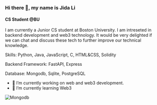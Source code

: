 ### Hi there 👋, my name is Jida Li
#### CS Student @BU
I am currently a Junior CS student at Boston University. I am intreseted in backend development and web3 technology. It would be very delighted if we can chat and discuss these tech to further improve our technical knowledge.

Skills: Python, Java, JavaScript, C, HTML&CSS, Solidity

Backend Framework: FastAPI, Express

Database: Mongodb, Sqlite, PostgreSQL

- 🔭 I’m currently working on web and web3 development. 
- 🌱 I’m currently learning Web3 



![Mongodb](https://cdn.jsdelivr.net/gh/devicons/devicon/icons/mongodb/mongodb-original.svg)

                    
          

<!-- [<img src='https://cdn.jsdelivr.net/npm/simple-icons@3.0.1/icons/github.svg' alt='github' height='40'>](https://github.com/jidalii)  [<img src='https://cdn.jsdelivr.net/npm/simple-icons@3.0.1/icons/leetcode.svg' alt='leetcode' height='40'>](https://leetcode.com/jidalii/) [<img src='https://cdn.jsdelivr.net/npm/simple-icons@3.0.1/icons/linkedin.svg' alt='linkedin' height='40'>](https://www.linkedin.com/in/jida-li)   [<img src='https://cdn.jsdelivr.net/npm/simple-icons@3.0.1/icons/instagram.svg' alt='instagram' height='40'>](https://www.instagram.com/jida_leeeee)  [<img src='https://cdn.jsdelivr.net/npm/simple-icons@3.0.1/icons/unsplash.svg' alt='unsplash' height='40'>](https://unsplash.com/@jida_leee)  
   -->



